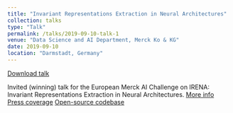 ```yaml
---
title: "Invariant Representations Extraction in Neural Architectures"
collection: talks
type: "Talk"
permalink: /talks/2019-09-10-talk-1
venue: "Data Science and AI Department, Merck Ko & KG"
date: 2019-09-10
location: "Darmstadt, Germany"
---
```


[Download talk](https://github.com/caxenie/cristianaxenie.github.io/raw/master/files/CristianAxenie_Talk_Merck_AI_2019.pdf)

Invited (winning) talk for the European Merck AI Challenge on IRENA: Invariant Representations Extraction in Neural Architectures.
[More info](https://ekipa.de/en/portfolio/merck-future-of-ai/)
[Press coverage](https://www.thi.de/hochschule/aktuelles/news/thi-erfolgreich-in-ai-forschungswettbewerb)
[Open-source codebase](https://github.com/caxenie/irena)
